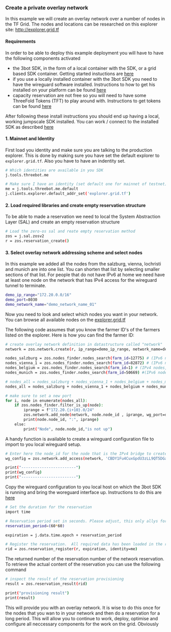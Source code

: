 ### Create a private overlay network

In this example we will create an overlay network over a number of nodes in the TF Grid.  The nodes and locations can be researched on this explorer site:  http://explorer.grid.tf

#### Requirements

In order to be able to deploy this example deployment you will have to have the following components activated
- the 3bot SDK, in the form of a local container with the SDK, or a grid based SDK container.  Getting started instuctions are [here](https://github.com/threefoldfoundation/info_projectX/tree/development/doc/jumpscale_SDK) 
- if you use a locally installed container with the 3bot SDK you need to have the wireguard software installed.  Instructions to how to get his installed on your platform can be found [here](https://www.wireguard.com/install/)
- capacity reservation are not free so you will need to have some ThreeFold Tokens (TFT) to play around with.  Instructions to get tokens can be found [here](https://github.com/threefoldfoundation/info_projectX/blob/development/doc/jumpscale_SDK_information/payment/FreeTFT_testtoken.md)

After following these install instructions you should end up having a local, working jumpscale SDK installed.  You can work / connect to the installed SDK as described [here](https://github.com/threefoldfoundation/info_projectX/blob/development/doc/jumpscale_SDK/SDK_getting_started.md)

#### 1. Mainnet and Identity
First load you identity and make sure you are talking to the production explorer.  This is done by making sure you have set the default explorer to `explorer.grid.tf`.  Also you have to have an indentity set.



```bash
# Which identities are available in you SDK
j.tools.threebot.me

# Make sure I have an identity (set default one for mainnet of testnet)
me = j.tools.threebot.me.default
j.clients.explorer.default_addr_set('explorer.grid.tf')
```

#### 2. Load required libraries and create empty reservation structure

To be able to made a reservation we need to local the System Abstraction Layer (SAL) and create an empty reservation structure


```bash
# Load the zero-os sal and reate empty reservation method
zos = j.sal.zosv2
r = zos.reservation_create()
```

#### 3. Select overlay network addressing scheme and select nodes

In this example we added all the nodes from the salzburg, vienna, lochristi and munich are into one list.  You can shorten that list by selecting smaller sections of that list. For people that do not have IPv6 at home we need have at least one node on the network that has IPv4 access for the wireguard tunnel to terminate.  


```bash
demo_ip_range="172.20.0.0/16"
demo_port=8030
demo_network_name="demo_network_name_01"
```

Now you need to look and select which nodes you want in your network.  You can browse all available nodes on the [explorer.grid.tf](https://explorer.grid.tf/)

The following code assumes that you know the farmer ID's of the farmers listed on the explorer.  Here is how you can find the farmer ID:





```bash
# create overlay network definition in datastructure called "network"
network = zos.network.create(r, ip_range=demo_ip_range, network_name=demo_network_name)

nodes_salzburg = zos.nodes_finder.nodes_search(farm_id=12775) # (IPv6 nodes)
nodes_vienna_1 = zos.nodes_finder.nodes_search(farm_id=82872) # (IPv6 nodes)
nodes_belgium = zos.nodes_finder.nodes_search(farm_id=1) # (IPv4 nodes, to be used as ingress/egress point.  These are not webgatewaysm, just nodes connected to the internet with IPv4 addresses)
nodes_munich = zos.nodes_finder.nodes_search(farm_id=50669) #(IPv6 nodes)

# nodes_all = nodes_salzburg + nodes_vienna_1 + nodes_belgium + nodes_munich
nodes_all = nodes_salzburg + nodes_vienna_1 + nodes_belgium + nodes_munich

# make sure to set a new port
for i, node in enumerate(nodes_all):
    if zos.nodes_finder.filter_is_up(node):
        iprange = f"172.20.{i+10}.0/24"
        zos.network.add_node(network, node.node_id , iprange, wg_port=demo_port)
        print(node.node_id, ":", iprange)
    else:
        print("Node", node.node_id,"is not up")
```

A handy function is available to create a wireguard configuration file to import to you local wireguard setup.


```bash
# Enter here the node_id for the node that is the IPv4 bridge to create the wireguard config.
wg_config = zos.network.add_access(network, 'CBDY1Fu4CuxGpdU3zLL9QT5DGaRkxjpuJmzV6V5CBWg4', '172.20.100.0/24', ipv4=True)

print("------------------------")
print(wg_config)
print("------------------------")
```

Copy the wireguard configuration to you local host on which the 3bot SDK is running and bring the woreguard interface up.  Instructions to do this are [here](https://www.wireguard.com/quickstart/)


```bash
# Set the duration for the reservation
import time

# Reservation period set in seconds. Please adjust, this only allys for the network to exists for 60 minutes.
reservation_period=(60*60)

expiration = j.data.time.epoch + reservation_period

# Register the reservation.  All required data has been loaded in the reservation structrure: e
rid = zos.reservation_register(r, expiration, identity=me)
```

The returned number of the reservation number of the network reservation.  To retrieve the actual content of the reservation you can use the following command


```bash
# inspect the result of the reservation provisioning
result = zos.reservation_result(rid)

print("provisioning result")
print(result)
```

This will provide you with an overlay network.  It is wise to do this once for the nodes that you wan to in your network and then do a reservation for a long period.  This will allow you to continue to work, deploy, optimise and configure all neccessary components for the work on the grid.  Obviously
